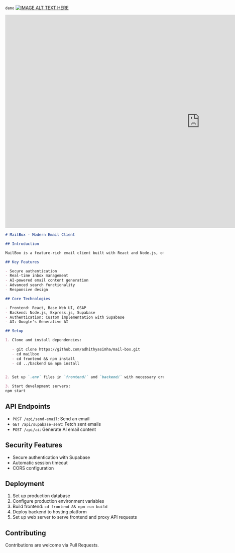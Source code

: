```demo```
[![IMAGE ALT TEXT HERE](https://img.youtube.com/vi/6h5FVmjph7M/1.jpg)](https://youtu.be/6h5FVmjph7M)

<iframe width="1238" height="679" src="https://www.youtube.com/embed/6h5FVmjph7M" title="Demo" frameborder="0" allow="accelerometer; autoplay; clipboard-write; encrypted-media; gyroscope; picture-in-picture; web-share" referrerpolicy="strict-origin-when-cross-origin" allowfullscreen></iframe>

```markdown
# MailBox - Modern Email Client

## Introduction

MailBox is a feature-rich email client built with React and Node.js, offering real-time inbox updates, email composition, and advanced search capabilities.

## Key Features

- Secure authentication
- Real-time inbox management
- AI-powered email content generation
- Advanced search functionality
- Responsive design

## Core Technologies

- Frontend: React, Base Web UI, GSAP
- Backend: Node.js, Express.js, Supabase
- Authentication: Custom implementation with Supabase
- AI: Google's Generative AI

## Setup

1. Clone and install dependencies:
   
   - git clone https://github.com/adhithyasimha/mail-box.git
   - cd mailbox
   - cd frontend && npm install
   - cd ../backend && npm install
   

2. Set up `.env` files in `frontend/` and `backend/` with necessary credentials.

3. Start development servers:
npm start
```
   

## API Endpoints

- `POST /api/send-email`: Send an email
- `GET /api/supabase-sent`: Fetch sent emails
- `POST /api/ai`: Generate AI email content

## Security Features

- Secure authentication with Supabase
- Automatic session timeout
- CORS configuration

## Deployment

1. Set up production database
2. Configure production environment variables
3. Build frontend: `cd frontend && npm run build`
4. Deploy backend to hosting platform
5. Set up web server to serve frontend and proxy API requests

## Contributing

Contributions are welcome via Pull Requests.


